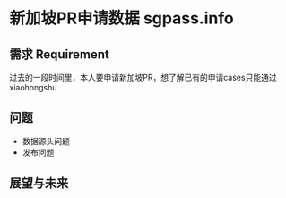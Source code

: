 

# 新加坡PR申请数据 sgpass.info

## 需求 Requirement

过去的一段时间里，本人要申请新加坡PR，想了解已有的申请cases只能通过xiaohongshu

## 问题

- 数据源头问题
- 发布问题

## 展望与未来
